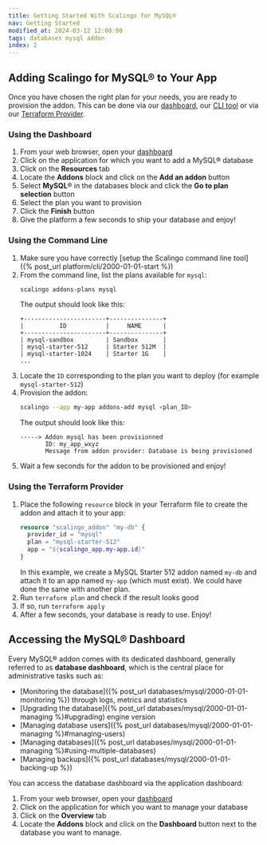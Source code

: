 ```yaml
---
title: Getting Started With Scalingo for MySQL®
nav: Getting Started
modified_at: 2024-03-12 12:00:00
tags: databases mysql addon
index: 2
---
```


## Adding Scalingo for MySQL® to Your App

Once you have chosen the right plan for your needs, you are ready to provision
the addon. This can be done via our [dashboard](#using-the-dahboard),
our [CLI tool](#using-the-command-line) or via our
[Terraform Provider](#using-the-terraform-provider).

### Using the Dashboard

1. From your web browser, open your [dashboard](https://dashboard.scalingo.com/apps)
2. Click on the application for which you want to add a MySQL® database
3. Click on the **Resources** tab
4. Locate the **Addons** block and click on the **Add an addon** button
5. Select **MySQL**® in the databases block and click the **Go to plan
   selection** button
6. Select the plan you want to provision
7. Click the **Finish** button
8. Give the platform a few seconds to ship your database and enjoy!

### Using the Command Line

1. Make sure you have correctly [setup the Scalingo command line tool]({% post_url platform/cli/2000-01-01-start %})
2. From the command line, list the plans available for `mysql`:
   ```bash
   scalingo addons-plans mysql
   ```
   The output should look like this:
   ```text
   +-----------------------+---------------+
   |          ID           |     NAME      |
   +-----------------------+---------------+
   | mysql-sandbox         | Sandbox       |
   | mysql-starter-512     | Starter 512M  |
   | mysql-starter-1024    | Starter 1G    |
   ...
   ```
3. Locate the `ID` corresponding to the plan you want to deploy (for example 
   `mysql-starter-512`)
4. Provision the addon:
   ```bash
   scalingo --app my-app addons-add mysql <plan_ID>
   ```
   The output should look like this:
   ```text
   -----> Addon mysql has been provisionned
          ID: my_app_wxyz
          Message from addon provider: Database is being provisioned
   ```
5. Wait a few seconds for the addon to be provisioned and enjoy!

### Using the Terraform Provider

1. Place the following `resource` block in your Terraform file to create the
   addon and attach it to your app:
   ```tf
   resource "scalingo_addon" "my-db" {
     provider_id = "mysql"
     plan = "mysql-starter-512"
     app = "${scalingo_app.my-app.id}"
   }
   ```
   In this example, we create a MySQL Starter 512 addon named `my-db` and
   attach it to an app named `my-app` (which must exist). We could have done
   the same with another plan.
2. Run `terraform plan` and check if the result looks good
3. If so, run `terraform apply`
4. After a few seconds, your database is ready to use. Enjoy!


## Accessing the MySQL® Dashboard

Every MySQL® addon comes with its dedicated dashboard, generally referred
to as **database dashboard**, which is the central place for administrative
tasks such as:

- [Monitoring the database]({% post_url databases/mysql/2000-01-01-monitoring %})
  through logs, metrics and statistics
- [Upgrading the database]({% post_url databases/mysql/2000-01-01-managing %}#upgrading)
  engine version
- [Managing database users]({% post_url databases/mysql/2000-01-01-managing %}#managing-users)
- [Managing databases]({% post_url databases/mysql/2000-01-01-managing %}#using-multiple-databases)
- [Managing backups]({% post_url databases/mysql/2000-01-01-backing-up %})

You can access the database dashboard via the application dashboard:

1. From your web browser, open your [dashboard](https://dashboard.scalingo.com/apps)
2. Click on the application for which you want to manage your database
3. Click on the **Overview** tab
4. Locate the **Addons** block and click on the **Dashboard** button next to
   the database you want to manage.
